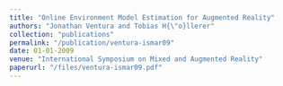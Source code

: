 ```yaml
---
title: "Online Environment Model Estimation for Augmented Reality"
authors: "Jonathan Ventura and Tobias H{\"o}llerer"
collection: "publications"
permalink: "/publication/ventura-ismar09"
date: 01-01-2009
venue: "International Symposium on Mixed and Augmented Reality"
paperurl: "/files/ventura-ismar09.pdf"
---
```

